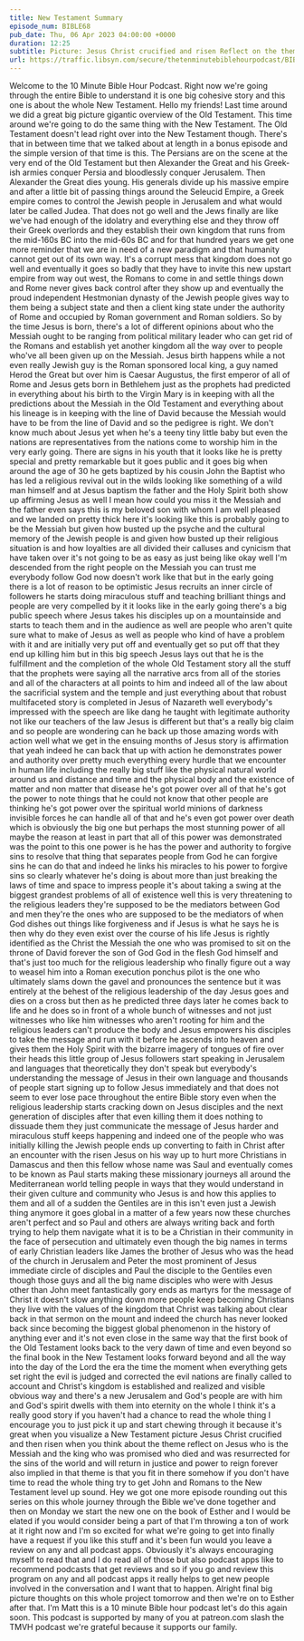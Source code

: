 ```yaml
---
title: New Testament Summary
episode_num: BIBLE68
pub_date: Thu, 06 Apr 2023 04:00:00 +0000
duration: 12:25
subtitle: Picture: Jesus Christ crucified and risen Reflect on the theme: Jesus is the Messiah who died and was resurrected for the sins of the world and will return in justice and power to reign forever (also, you fit in there somehow). If you don't have time...
url: https://traffic.libsyn.com/secure/thetenminutebiblehourpodcast/BIBLE68_-_New_Testament_Summary.mp3
---
```


 Welcome to the 10 Minute Bible Hour Podcast. Right now we're going through the entire Bible to understand it is one big cohesive story and this one is about the whole New Testament. Hello my friends! Last time around we did a great big picture gigantic overview of the Old Testament. This time around we're going to do the same thing with the New Testament. The Old Testament doesn't lead right over into the New Testament though. There's that in between time that we talked about at length in a bonus episode and the simple version of that time is this. The Persians are on the scene at the very end of the Old Testament but then Alexander the Great and his Greek-ish armies conquer Persia and bloodlessly conquer Jerusalem. Then Alexander the Great dies young. His generals divide up his massive empire and after a little bit of passing things around the Seleucid Empire, a Greek empire comes to control the Jewish people in Jerusalem and what would later be called Judea. That does not go well and the Jews finally are like we've had enough of the idolatry and everything else and they throw off their Greek overlords and they establish their own kingdom that runs from the mid-160s BC into the mid-60s BC and for that hundred years we get one more reminder that we are in need of a new paradigm and that humanity cannot get out of its own way. It's a corrupt mess that kingdom does not go well and eventually it goes so badly that they have to invite this new upstart empire from way out west, the Romans to come in and settle things down and Rome never gives back control after they show up and eventually the proud independent Hestmonian dynasty of the Jewish people gives way to them being a subject state and then a client king state under the authority of Rome and occupied by Roman government and Roman soldiers. So by the time Jesus is born, there's a lot of different opinions about who the Messiah ought to be ranging from political military leader who can get rid of the Romans and establish yet another kingdom all the way over to people who've all been given up on the Messiah. Jesus birth happens while a not even really Jewish guy is the Roman sponsored local king, a guy named Herod the Great but over him is Caesar Augustus, the first emperor of all of Rome and Jesus gets born in Bethlehem just as the prophets had predicted in everything about his birth to the Virgin Mary is in keeping with all the predictions about the Messiah in the Old Testament and everything about his lineage is in keeping with the line of David because the Messiah would have to be from the line of David and so the pedigree is right. We don't know much about Jesus yet when he's a teeny tiny little baby but even the nations are representatives from the nations come to worship him in the very early going. There are signs in his youth that it looks like he is pretty special and pretty remarkable but it goes public and it goes big when around the age of 30 he gets baptized by his cousin John the Baptist who has led a religious revival out in the wilds looking like something of a wild man himself and at Jesus baptism the father and the Holy Spirit both show up affirming Jesus as well I mean how could you miss it the Messiah and the father even says this is my beloved son with whom I am well pleased and we landed on pretty thick here it's looking like this is probably going to be the Messiah but given how busted up the psyche and the cultural memory of the Jewish people is and given how busted up their religious situation is and how loyalties are all divided their calluses and cynicism that have taken over it's not going to be as easy as just being like okay well I'm descended from the right people on the Messiah you can trust me everybody follow God now doesn't work like that but in the early going there is a lot of reason to be optimistic Jesus recruits an inner circle of followers he starts doing miraculous stuff and teaching brilliant things and people are very compelled by it it looks like in the early going there's a big public speech where Jesus takes his disciples up on a mountainside and starts to teach them and in the audience as well are people who aren't quite sure what to make of Jesus as well as people who kind of have a problem with it and are initially very put off and eventually get so put off that they end up killing him but in this big speech Jesus lays out that he is the fulfillment and the completion of the whole Old Testament story all the stuff that the prophets were saying all the narrative arcs from all of the stories and all of the characters at all points to him and indeed all of the law about the sacrificial system and the temple and just everything about that robust multifaceted story is completed in Jesus of Nazareth well everybody's impressed with the speech are like dang he taught with legitimate authority not like our teachers of the law Jesus is different but that's a really big claim and so people are wondering can he back up those amazing words with action well what we get in the ensuing months of Jesus story is affirmation that yeah indeed he can back that up with action he demonstrates power and authority over pretty much everything every hurdle that we encounter in human life including the really big stuff like the physical natural world around us and distance and time and the physical body and the existence of matter and non matter that disease he's got power over all of that he's got the power to note things that he could not know that other people are thinking he's got power over the spiritual world minions of darkness invisible forces he can handle all of that and he's even got power over death which is obviously the big one but perhaps the most stunning power of all maybe the reason at least in part that all of this power was demonstrated was the point to this one power is he has the power and authority to forgive sins to resolve that thing that separates people from God he can forgive sins he can do that and indeed he links his miracles to his power to forgive sins so clearly whatever he's doing is about more than just breaking the laws of time and space to impress people it's about taking a swing at the biggest grandest problems of all of existence well this is very threatening to the religious leaders they're supposed to be the mediators between God and men they're the ones who are supposed to be the mediators of when God dishes out things like forgiveness and if Jesus is what he says he is then why do they even exist over the course of his life Jesus is rightly identified as the Christ the Messiah the one who was promised to sit on the throne of David forever the son of God God in the flesh God himself and that's just too much for the religious leadership who finally figure out a way to weasel him into a Roman execution ponchus pilot is the one who ultimately slams down the gavel and pronounces the sentence but it was entirely at the behest of the religious leadership of the day Jesus goes and dies on a cross but then as he predicted three days later he comes back to life and he does so in front of a whole bunch of witnesses and not just witnesses who like him witnesses who aren't rooting for him and the religious leaders can't produce the body and Jesus empowers his disciples to take the message and run with it before he ascends into heaven and gives them the Holy Spirit with the bizarre imagery of tongues of fire over their heads this little group of Jesus followers start speaking in Jerusalem and languages that theoretically they don't speak but everybody's understanding the message of Jesus in their own language and thousands of people start signing up to follow Jesus immediately and that does not seem to ever lose pace throughout the entire Bible story even when the religious leadership starts cracking down on Jesus disciples and the next generation of disciples after that even killing them it does nothing to dissuade them they just communicate the message of Jesus harder and miraculous stuff keeps happening and indeed one of the people who was initially killing the Jewish people ends up converting to faith in Christ after an encounter with the risen Jesus on his way up to hurt more Christians in Damascus and then this fellow whose name was Saul and eventually comes to be known as Paul starts making these missionary journeys all around the Mediterranean world telling people in ways that they would understand in their given culture and community who Jesus is and how this applies to them and all of a sudden the Gentiles are in this isn't even just a Jewish thing anymore it goes global in a matter of a few years now these churches aren't perfect and so Paul and others are always writing back and forth trying to help them navigate what it is to be a Christian in their community in the face of persecution and ultimately even though the big names in terms of early Christian leaders like James the brother of Jesus who was the head of the church in Jerusalem and Peter the most prominent of Jesus immediate circle of disciples and Paul the disciple to the Gentiles even though those guys and all the big name disciples who were with Jesus other than John meet fantastically gory ends as martyrs for the message of Christ it doesn't slow anything down more people keep becoming Christians they live with the values of the kingdom that Christ was talking about clear back in that sermon on the mount and indeed the church has never looked back since becoming the biggest global phenomenon in the history of anything ever and it's not even close in the same way that the first book of the Old Testament looks back to the very dawn of time and even beyond so the final book in the New Testament looks forward beyond and all the way into the day of the Lord the era the time the moment when everything gets set right the evil is judged and corrected the evil nations are finally called to account and Christ's kingdom is established and realized and visible obvious way and there's a new Jerusalem and God's people are with him and God's spirit dwells with them into eternity on the whole I think it's a really good story if you haven't had a chance to read the whole thing I encourage you to just pick it up and start chewing through it because it's great when you visualize a New Testament picture Jesus Christ crucified and then risen when you think about the theme reflect on Jesus who is the Messiah and the king who was promised who died and was resurrected for the sins of the world and will return in justice and power to reign forever also implied in that theme is that you fit in there somehow if you don't have time to read the whole thing try to get John and Romans to the New Testament level up sound. Hey we got one more episode rounding out this series on this whole journey through the Bible we've done together and then on Monday we start the new one on the book of Esther and I would be elated if you would consider being a part of that I'm throwing a ton of work at it right now and I'm so excited for what we're going to get into finally have a request if you like this stuff and it's been fun would you leave a review on any and all podcast apps. Obviously it's always encouraging myself to read that and I do read all of those but also podcast apps like to recommend podcasts that get reviews and so if you go and review this program on any and all podcast apps it really helps to get new people involved in the conversation and I want that to happen. Alright final big picture thoughts on this whole project tomorrow and then we're on to Esther after that. I'm Matt this is a 10 minute Bible hour podcast let's do this again soon. This podcast is supported by many of you at patreon.com slash the TMVH podcast we're grateful because it supports our family.